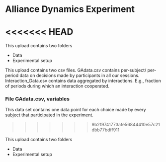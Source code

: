 # Alliance Dynamics Experiment
<<<<<<< HEAD
=======

This upload contains two folders

* Data
* Experimental setup
 
This upload contains two csv files. GAdata.csv contains per-subject/ per-period data on decisions made by participants in all our sessions. Interaction_Data.csv contains data aggregated by interactions. E.g., fraction of periods during which an interaction cooperated.

### File GAdata.csv, variables
This data set contains one data point for each choice made by every subject that participated in the experiment.
>>>>>>> 9b2f9741773afe56844410e57c21dbb77bdff911

This upload contains two folders

* Data
* Experimental setup
 

